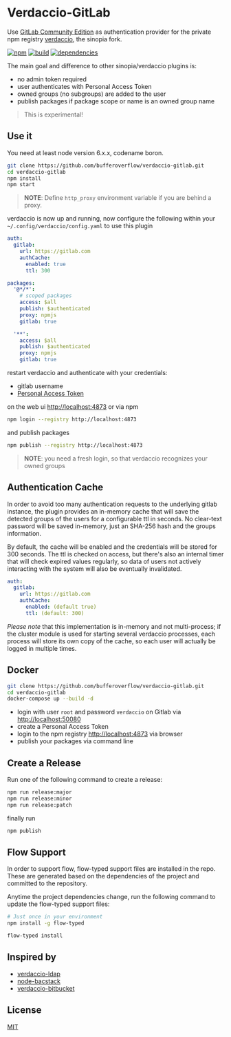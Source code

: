 # Verdaccio-GitLab

Use [GitLab Community Edition](https://gitlab.com/gitlab-org/gitlab-ce)
as authentication provider for the private npm registry
[verdaccio](https://github.com/verdaccio/verdaccio), the sinopia fork.

[![npm](https://badge.fury.io/js/verdaccio-gitlab.svg)](http://badge.fury.io/js/verdaccio-gitlab)
[![build](https://travis-ci.org/bufferoverflow/verdaccio-gitlab.svg?branch=master)](https://travis-ci.org/bufferoverflow/verdaccio-gitlab)
[![dependencies](https://david-dm.org/bufferoverflow/verdaccio-gitlab/status.svg)](https://david-dm.org/bufferoverflow/verdaccio-gitlab)

The main goal and difference to other sinopia/verdaccio plugins is:

- no admin token required
- user authenticates with Personal Access Token
- owned groups (no subgroups) are added to the user
- publish packages if package scope or name is an owned group name

> This is experimental!

## Use it

You need at least node version 6.x.x, codename boron.

```sh
git clone https://github.com/bufferoverflow/verdaccio-gitlab.git
cd verdaccio-gitlab
npm install
npm start
```

> **NOTE**: Define `http_proxy` environment variable if you are behind a proxy.

verdaccio is now up and running, now configure the following within
your `~/.config/verdaccio/config.yaml` to use this plugin

```yaml
auth:
  gitlab:
    url: https://gitlab.com
    authCache:
      enabled: true
      ttl: 300

packages:
  '@*/*':
    # scoped packages
    access: $all
    publish: $authenticated
    proxy: npmjs
    gitlab: true

  '**':
    access: $all
    publish: $authenticated
    proxy: npmjs
    gitlab: true
```

restart verdaccio and authenticate with your credentials:

- gitlab username
- [Personal Access Token](https://gitlab.com/profile/personal_access_tokens)

on the web ui [http://localhost:4873](http://localhost:4873) or via npm

```sh
npm login --registry http://localhost:4873
```

and publish packages

```sh
npm publish --registry http://localhost:4873
```

> **NOTE**: you need a fresh login, so that verdaccio recognizes your owned groups

## Authentication Cache

In order to avoid too many authentication requests to the underlying
gitlab instance, the plugin provides an in-memory cache that will save
the detected groups of the users for a configurable ttl in seconds.
No clear-text password will be saved in-memory, just an SHA-256 hash
and the groups information.

By default, the cache will be enabled and the credentials will be stored
for 300 seconds. The ttl is checked on access, but there's also an
internal timer that will check expired values regularly, so data of
users not actively interacting with the system will also be eventually
invalidated.

```yaml
auth:
  gitlab:
    url: https://gitlab.com
    authCache:
      enabled: (default true)
      ttl: (default: 300)
```

*Please note* that this implementation is in-memory and not
multi-process; if the cluster module is used for starting several
verdaccio processes, each process will store its own copy of the cache,
so each user will actually be logged in multiple times.

## Docker

```sh
git clone https://github.com/bufferoverflow/verdaccio-gitlab.git
cd verdaccio-gitlab
docker-compose up --build -d
```

- login with user `root` and password `verdaccio` on Gitlab via [http://localhost:50080](http://localhost:50080)
- create a Personal Access Token
- login to the npm registry [http://localhost:4873](http://localhost:4873) via browser
- publish your packages via command line

## Create a Release

Run one of the following command to create a release:

```sh
npm run release:major
npm run release:minor
npm run release:patch
```

finally run

```sh
npm publish
```

## Flow Support

In order to support flow, flow-typed support files are installed in the
repo. These are generated based on the dependencies of the project and
committed to the repository.

Anytime the project dependencies change, run the following command to
update the flow-typed support files:

```bash
# Just once in your environment
npm install -g flow-typed

flow-typed install
```

## Inspired by

- [verdaccio-ldap](https://github.com/Alexandre-io/verdaccio-ldap)
- [node-bacstack](https://github.com/fh1ch/node-bacstack)
- [verdaccio-bitbucket](https://github.com/idangozlan/verdaccio-bitbucket)

## License

[MIT](https://spdx.org/licenses/MIT)

